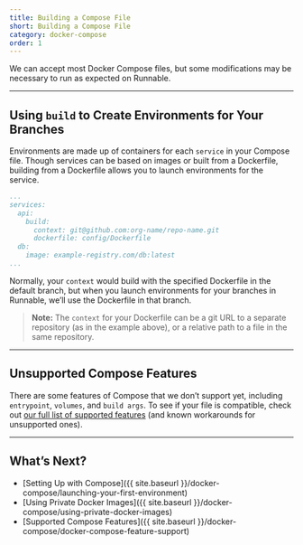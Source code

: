 ```yaml
---
title: Building a Compose File
short: Building a Compose File
category: docker-compose
order: 1
---
```


We can accept most Docker Compose files, but some modifications may be necessary to run as expected on Runnable.

---

## Using `build` to Create Environments for Your Branches

Environments are made up of containers for each `service` in your Compose file. Though services can be based on images or built from a Dockerfile, building from a Dockerfile allows you to launch environments for the service.

```yaml
...
services:
  api:
    build:
      context: git@github.com:org-name/repo-name.git
      dockerfile: config/Dockerfile
  db:
    image: example-registry.com/db:latest
...
```

Normally, your `context` would build with the specified Dockerfile in the default branch, but when you launch environments for your branches in Runnable, we’ll use the Dockerfile in that branch.

> **Note:** The `context` for your Dockerfile can be a git URL to a separate repository (as in the example above), or a relative path to a file in the same repository.

---

## Unsupported Compose Features

There are some features of Compose that we don’t support yet, including `entrypoint`, `volumes`, and `build args`. To see if your file is compatible, check out [our full list of supported features]() (and known workarounds for unsupported ones).

---

## What’s Next?

- [Setting Up with Compose]({{ site.baseurl }}/docker-compose/launching-your-first-environment)
- [Using Private Docker Images]({{ site.baseurl }}/docker-compose/using-private-docker-images)
- [Supported Compose Features]({{ site.baseurl }}/docker-compose/docker-compose-feature-support)
